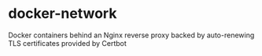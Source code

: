 # docker-network
Docker containers behind an Nginx reverse proxy backed by auto-renewing TLS certificates provided by Certbot
